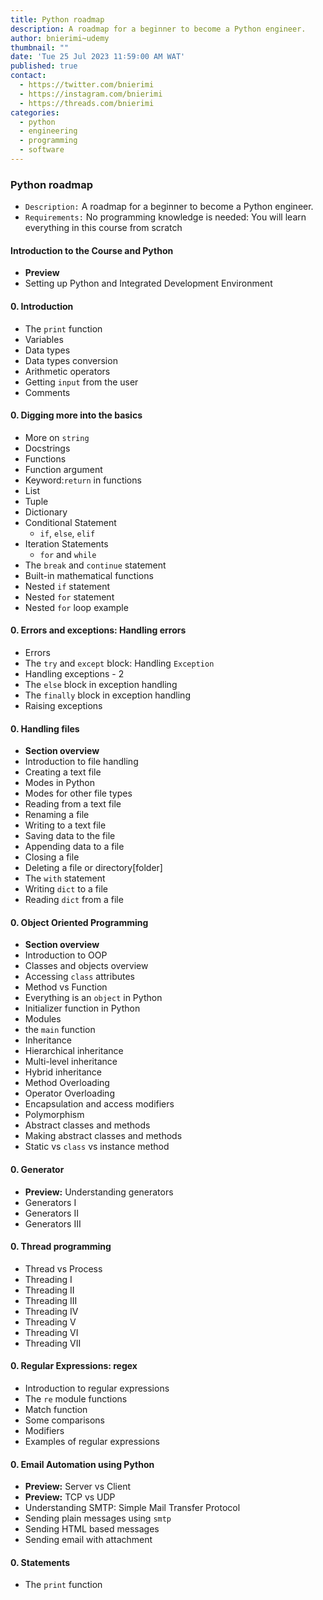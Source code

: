 ```yaml
---
title: Python roadmap
description: A roadmap for a beginner to become a Python engineer.
author: bnierimi~udemy
thumbnail: ""
date: 'Tue 25 Jul 2023 11∶59∶00 AM WAT'
published: true
contact:
  - https://twitter.com/bnierimi
  - https://instagram.com/bnierimi
  - https://threads.com/bnierimi
categories:
  - python
  - engineering
  - programming
  - software
---
```


### Python roadmap
- `Description:` A roadmap for a beginner to become a Python engineer.
- `Requirements:` No programming knowledge is needed: You will learn everything in this course from scratch

#### Introduction to the Course and Python
- __Preview__
- Setting up Python and Integrated Development Environment

#### 0. Introduction
- The `print` function
- Variables
- Data types
- Data types conversion
- Arithmetic operators
- Getting `input` from the user
- Comments

#### 0. Digging more into the basics
- More on `string`
- Docstrings
- Functions
- Function argument
- Keyword:`return` in functions
- List
- Tuple
- Dictionary
- Conditional Statement
    - `if`, `else`, `elif`
- Iteration Statements
    - `for` and `while`
- The `break` and `continue` statement
- Built-in mathematical functions
- Nested `if` statement
- Nested `for` statement
- Nested `for` loop example

#### 0. Errors and exceptions: Handling errors
- Errors
- The `try` and `except` block: Handling `Exception`
- Handling exceptions - 2
- The `else` block in exception handling
- The `finally` block in exception handling
- Raising exceptions

#### 0. Handling files
- __Section overview__
- Introduction to file handling
- Creating a text file
- Modes in Python
- Modes for other file types
- Reading from a text file
- Renaming a file
- Writing to a text file
- Saving data to the file
- Appending data to a file
- Closing a file
- Deleting a file or directory[folder]
- The `with` statement
- Writing `dict` to a file
- Reading `dict` from a file

#### 0. Object Oriented Programming
- __Section overview__
- Introduction to OOP
- Classes and objects overview
- Accessing `class` attributes
- Method vs Function
- Everything is an `object` in Python
- Initializer function in Python
- Modules
- the `main` function
- Inheritance
- Hierarchical inheritance
- Multi-level inheritance
- Hybrid inheritance
- Method Overloading
- Operator Overloading
- Encapsulation and access modifiers
- Polymorphism
- Abstract classes and methods
- Making abstract classes and methods
- Static vs `class` vs instance method

#### 0. Generator
- __Preview:__ Understanding generators
- Generators I
- Generators II
- Generators III

#### 0. Thread programming
- Thread vs Process
- Threading I
- Threading II
- Threading III
- Threading IV
- Threading V
- Threading VI
- Threading VII

#### 0. Regular Expressions: regex
- Introduction to regular expressions
- The `re` module functions
- Match function
- Some comparisons
- Modifiers
- Examples of regular expressions

#### 0. Email Automation using Python
- __Preview:__ Server vs Client
- __Preview:__ TCP vs UDP
- Understanding SMTP: Simple Mail Transfer Protocol
- Sending plain messages using `smtp`
- Sending HTML based messages
- Sending email with attachment

#### 0. Statements
- The `print` function